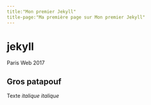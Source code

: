 ```yaml
---
title:"Mon premier Jekyll"
title-page:"Ma première page sur Mon premier Jekyll"
---
```


# jekyll
Paris Web 2017
## Gros patapouf

Texte *italique* _italique_
